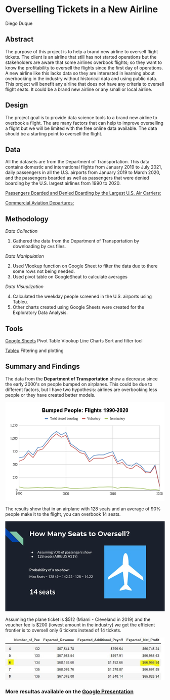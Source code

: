 # Overselling Tickets in a New Airline

Diego Duque

## Abstract

The purpose of this project is to help a brand new airline to oversell flight tickets. The client is an airline that still has not started operations but the stakeholders are aware that some airlines overbook flights; so they want to know the profitability to oversell the flights since the first day of operations. A new airline like this lacks data so they are interested in learning about overbooking in the industry without historical data and using public data. This project will benefit any airline that does not have any criteria to oversell flight seats. It could be a brand new airline or any small or local airline.

## Design
The project goal is to provide data science tools to a brand new airline to overbook a flight. The are many factors that can help to improve overselling a flight but we will be limited with the free online data available. The data should be a starting point to oversell the flight.

## Data
All the datasets are from the Department of Transportation. This data contains domestic and international flights from January 2019 to July 2021, daily passengers in all the U.S. airports from January 2019 to March 2020, and the passengers boarded as well as passengers that were denied boarding by the U.S. largest airlines from 1990 to 2020.

[Passengers Boarded and Denied Boarding by the Largest U.S. Air Carriers:](https://www.bts.gov/content/passengers-boarded-and-denied-boarding-largest-us-air-carriersathousands-passengers)

[Commercial Aviation Departures:](https://data.bts.gov/Aviation/Commercial-Aviation-Departures/bpqk-hyst)

## Methodology

*Data Collection*

1. Gathered the data from the Department of Transportation by downloading by cvs files.

*Data Manipulation*

2. Used Vlookup function on Google Sheet to filter the data due to there some rows not being needed.
3. Used pivot table on GoogleSheat to calculate averages

*Data Visualization*

4. Calculated the weekday people screened in the U.S. airports using Tableu.
5. Other charts created using Google Sheets were created for the Exploratory Data Analysis.


## Tools
[Google Sheets](https://docs.google.com/spreadsheets/d/1x9_CqGwHeDd0mhpFVB7V0mFU6cn2hEgf_rSGuoO1-Q4/edit?usp=sharing)
Pivot Table
Vlookup
Line Charts
Sort and filter tool

[Tableu](https://public.tableau.com/views/CommercialAviationDepartures/ExploratoryDataAnalysis1?:language=en-US&publish=yes&:display_count=n&:origin=viz_share_link)
Filtering and plotting

## Summary and Findings
The data from the **Department of Transportation** show a decrease since the early 2000's on people bumped on airplanes. This could be due to different factors, but I have two hypothesis: airlines are overbooking less people or they have created better models.

<img src=https://github.com/dieguque/Business-Project/blob/35f545f5c469849337c70a3fa8806fc4eee4db2a/charts/Bumped%20People_%20Flights%201990-2020.png>

The results show that in an airplane with 128 seats and an average of 90% people make it to the flight, you can overbook 14 seats. 

<img src=https://github.com/dieguque/Business-Project/blob/bec118b5d7a2fb8a72cccfcacd91323a655d0440/charts/Overselling%20Tickets%20in%20a%20New%20Airline.jpg>

Assuming the plane ticket is $512 (Miami - Cleveland in 2019) and the voucher fee is $200 (lowest amount in the industry) we get the efficient frontier is to oversell only 6 tickets instead of 14 tickets.

<img src=https://github.com/dieguque/Business-Project/blob/cf600fe0eb2d071d0a9cca4f5ac168b4e62da471/charts/1577397695695.jpeg>
<img src=https://github.com/dieguque/Business-Project/blob/cf600fe0eb2d071d0a9cca4f5ac168b4e62da471/charts/1577397695695-2.jpeg>


### More resultas available on the [Google Presentation](https://docs.google.com/presentation/d/1GQiyY4E52p0qHrbkRfC8lPzneE6mHTxxgFXKi8EDUgE/edit?usp=sharing)
